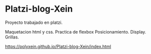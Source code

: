 # Platzi-blog-Xein
Proyecto trabajado en platzi.
  
 Maquetacion html y css.
 Practica de flexbox
 Posicionamiento.
 Display.
 Grillas.

https://polyxein.github.io/Platzi-blog-Xein/index.html
